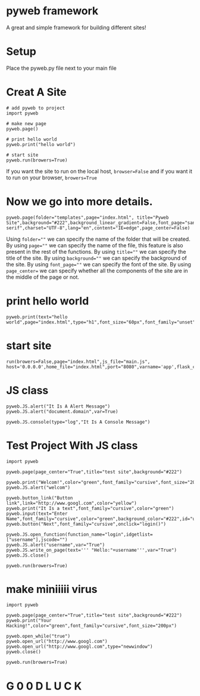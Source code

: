 # pyweb framework
A great and simple framework for building different sites!


# Setup
Place the pyweb.py file next to your main file


# Creat A Site
```
# add pyweb to project
import pyweb

# make new page
pyweb.page()

# print hello world
pyweb.print("hello world")

# start site
pyweb.run(browers=True)
```
If you want the site to run on the local host, ```browser=False``` and if you want it to run on your browser, ```browers=True```




# Now we go into more details.
```
pyweb.page(folder="templates",page="index.html", title="Pyweb Site",background="#222",background_linear_gradient=False,font_page="sans-serif",charset="UTF-8",lang="en",content="IE=edge",page_center=False)
```

Using ```folder=""``` we can specify the name of the folder that will be created.
By using ```page=""``` we can specify the name of the file, this feature is also present in the rest of the functions.
By using ```title=""``` we can specify the title of the site.
By using ```background=""``` we can specify the background of the site.
By using ```font_page=""``` we can specify the font of the site.
By using ```page_center=``` we can specify whether all the components of the site are in the middle of the page or not.



# print hello world
```
pyweb.print(text="hello world",page="index.html",type="h1",font_size="60px",font_family="unset",color="#000",text_align="center")
```

# start site
```
run(browers=False,page="index.html",js_file="main.js", host='0.0.0.0',home_file="index.html",port="8080",varname='app',flask_code="")
```



# 
#

# JS class
```
pyweb.JS.alert("It Is A Alert Message")
pyweb.JS.alert("document.domain",var=True)

pyweb.JS.console(type="log","It Is A Console Message")
```
# Test Project With JS class
```
import pyweb

pyweb.page(page_center="True",title="test site",background="#222")

pyweb.print("Welcom!",color="green",font_family="cursive",font_size="200px")
pyweb.JS.alert("welcom")

pyweb.button_link("Button link",link="http://www.googl.com",color="yellow")
pyweb.print("It Is a text",font_family="cursive",color="green")
pyweb.input(text="Enter Name",font_family="cursive",color="green",background_color="#222",id="username")
pyweb.button("Next",font_family="cursive",onclick="login()")

pyweb.JS.open_function(function_name="login",idgetlist=["username"],jscode="")
pyweb.JS.alert("username",var="True")
pyweb.JS.write_on_page(text=''' "Hello:"+username''',var="True")
pyweb.JS.close()

pyweb.run(browers=True)
```
# make miniiiii virus
```
import pyweb

pyweb.page(page_center="True",title="test site",background="#222")
pyweb.print("Your Hacking!",color="green",font_family="cursive",font_size="200px")

pyweb.open_while("true")
pyweb.open_url("http://www.googl.com")
pyweb.open_url("http://www.googl.com",type="newwindow")
pyweb.close()

pyweb.run(browers=True)
```


# G 0 0 D   L U C K
